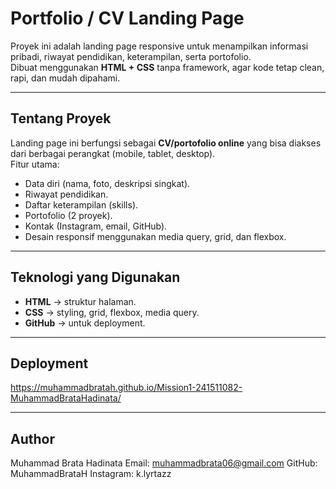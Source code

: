 # Portfolio / CV Landing Page

Proyek ini adalah landing page responsive untuk menampilkan informasi pribadi, riwayat pendidikan, keterampilan, serta portofolio.  
Dibuat menggunakan **HTML + CSS** tanpa framework, agar kode tetap clean, rapi, dan mudah dipahami.

---

## Tentang Proyek

Landing page ini berfungsi sebagai **CV/portofolio online** yang bisa diakses dari berbagai perangkat (mobile, tablet, desktop).  
Fitur utama:

- Data diri (nama, foto, deskripsi singkat).
- Riwayat pendidikan.
- Daftar keterampilan (skills).
- Portofolio (2 proyek).
- Kontak (Instagram, email, GitHub).
- Desain responsif menggunakan media query, grid, dan flexbox.

---

## Teknologi yang Digunakan

- **HTML** → struktur halaman.
- **CSS** → styling, grid, flexbox, media query.
- **GitHub** → untuk deployment.

---

## Deployment

https://muhammadbratah.github.io/Mission1-241511082-MuhammadBrataHadinata/

---

## Author

Muhammad Brata Hadinata
Email: muhammadbrata06@gmail.com
GitHub: MuhammadBrataH
Instagram: k.lyrtazz
